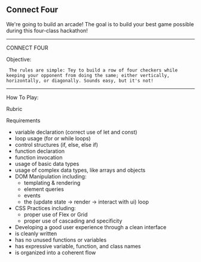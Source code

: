 ## Connect Four

We're going to build an arcade! The goal is to build your best game possible during this four-class hackathon!

---

CONNECT FOUR

Objective:

` The rules are simple: Tey to build a row of four checkers while keeping your opponent from doing the same; either vertically, horizontally, or diagonally. Sounds easy, but it's not!`

---

How To Play:

Rubric

Requirements

- variable declaration (correct use of let and const)
- loop usage (for or while loops)
- control structures (if, else, else if)
- function declaration
- function invocation
- usage of basic data types
- usage of complex data types, like arrays and objects
- DOM Manipulation including:
  - templating & rendering
  - element queries
  - events
  - the (update state -> render -> interact with ui) loop
- CSS Practices including:
  - proper use of Flex or Grid
  - proper use of cascading and specificity
- Developing a good user experience through a clean interface
- is cleanly written
- has no unused functions or variables
- has expressive variable, function, and class names
- is organized into a coherent flow
